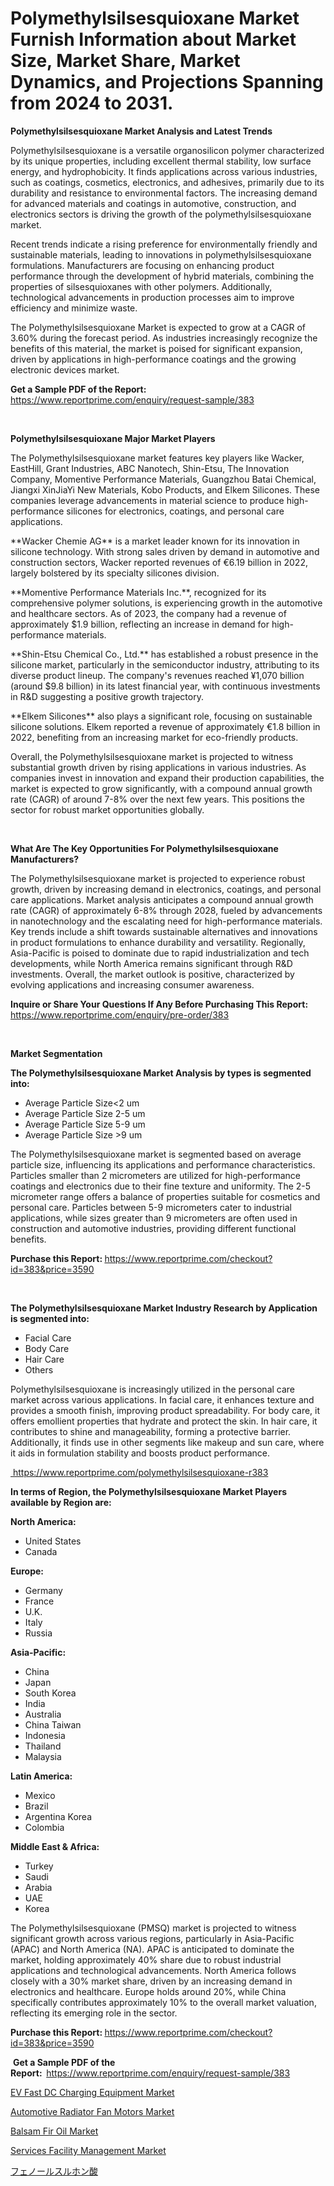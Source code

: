 <p><h1>Polymethylsilsesquioxane Market Furnish Information about Market Size, Market Share, Market Dynamics, and Projections Spanning from 2024 to 2031.</h1></p><p><strong>Polymethylsilsesquioxane Market Analysis and Latest Trends</strong></p>
<p><p>Polymethylsilsesquioxane is a versatile organosilicon polymer characterized by its unique properties, including excellent thermal stability, low surface energy, and hydrophobicity. It finds applications across various industries, such as coatings, cosmetics, electronics, and adhesives, primarily due to its durability and resistance to environmental factors. The increasing demand for advanced materials and coatings in automotive, construction, and electronics sectors is driving the growth of the polymethylsilsesquioxane market.</p><p>Recent trends indicate a rising preference for environmentally friendly and sustainable materials, leading to innovations in polymethylsilsesquioxane formulations. Manufacturers are focusing on enhancing product performance through the development of hybrid materials, combining the properties of silsesquioxanes with other polymers. Additionally, technological advancements in production processes aim to improve efficiency and minimize waste.</p><p>The Polymethylsilsesquioxane Market is expected to grow at a CAGR of 3.60% during the forecast period. As industries increasingly recognize the benefits of this material, the market is poised for significant expansion, driven by applications in high-performance coatings and the growing electronic devices market.</p></p>
<p><strong>Get a Sample PDF of the Report:&nbsp;</strong> <a href="https://www.reportprime.com/enquiry/request-sample/383">https://www.reportprime.com/enquiry/request-sample/383</a></p>
<p>&nbsp;</p>
<p><strong>Polymethylsilsesquioxane Major Market Players</strong></p>
<p><p>The Polymethylsilsesquioxane market features key players like Wacker, EastHill, Grant Industries, ABC Nanotech, Shin-Etsu, The Innovation Company, Momentive Performance Materials, Guangzhou Batai Chemical, Jiangxi XinJiaYi New Materials, Kobo Products, and Elkem Silicones. These companies leverage advancements in material science to produce high-performance silicones for electronics, coatings, and personal care applications.</p><p>**Wacker Chemie AG** is a market leader known for its innovation in silicone technology. With strong sales driven by demand in automotive and construction sectors, Wacker reported revenues of €6.19 billion in 2022, largely bolstered by its specialty silicones division.</p><p>**Momentive Performance Materials Inc.**, recognized for its comprehensive polymer solutions, is experiencing growth in the automotive and healthcare sectors. As of 2023, the company had a revenue of approximately $1.9 billion, reflecting an increase in demand for high-performance materials.</p><p>**Shin-Etsu Chemical Co., Ltd.** has established a robust presence in the silicone market, particularly in the semiconductor industry, attributing to its diverse product lineup. The company's revenues reached ¥1,070 billion (around $9.8 billion) in its latest financial year, with continuous investments in R&D suggesting a positive growth trajectory.</p><p>**Elkem Silicones** also plays a significant role, focusing on sustainable silicone solutions. Elkem reported a revenue of approximately €1.8 billion in 2022, benefiting from an increasing market for eco-friendly products.</p><p>Overall, the Polymethylsilsesquioxane market is projected to witness substantial growth driven by rising applications in various industries. As companies invest in innovation and expand their production capabilities, the market is expected to grow significantly, with a compound annual growth rate (CAGR) of around 7-8% over the next few years. This positions the sector for robust market opportunities globally.</p></p>
<p>&nbsp;</p>
<p><strong>What Are The Key Opportunities For Polymethylsilsesquioxane Manufacturers?</strong></p>
<p><p>The Polymethylsilsesquioxane market is projected to experience robust growth, driven by increasing demand in electronics, coatings, and personal care applications. Market analysis anticipates a compound annual growth rate (CAGR) of approximately 6-8% through 2028, fueled by advancements in nanotechnology and the escalating need for high-performance materials. Key trends include a shift towards sustainable alternatives and innovations in product formulations to enhance durability and versatility. Regionally, Asia-Pacific is poised to dominate due to rapid industrialization and tech developments, while North America remains significant through R&D investments. Overall, the market outlook is positive, characterized by evolving applications and increasing consumer awareness.</p></p>
<p><strong>Inquire or Share Your Questions If Any Before Purchasing This Report:</strong> <a href="https://www.reportprime.com/enquiry/pre-order/383">https://www.reportprime.com/enquiry/pre-order/383</a></p>
<p>&nbsp;</p>
<p><strong>Market Segmentation</strong></p>
<p><strong>The Polymethylsilsesquioxane Market Analysis by types is segmented into:</strong></p>
<p><ul><li>Average Particle Size<2 um</li><li>Average Particle Size 2-5 um</li><li>Average Particle Size 5-9 um</li><li>Average Particle Size >9 um</li></ul></p>
<p><p>The Polymethylsilsesquioxane market is segmented based on average particle size, influencing its applications and performance characteristics. Particles smaller than 2 micrometers are utilized for high-performance coatings and electronics due to their fine texture and uniformity. The 2-5 micrometer range offers a balance of properties suitable for cosmetics and personal care. Particles between 5-9 micrometers cater to industrial applications, while sizes greater than 9 micrometers are often used in construction and automotive industries, providing different functional benefits.</p></p>
<p><strong>Purchase this Report:&nbsp;</strong><a href="https://www.reportprime.com/checkout?id=383&price=3590">https://www.reportprime.com/checkout?id=383&price=3590</a></p>
<p>&nbsp;</p>
<p><strong>The Polymethylsilsesquioxane Market Industry Research by Application is segmented into:</strong></p>
<p><ul><li>Facial Care</li><li>Body Care</li><li>Hair Care</li><li>Others</li></ul></p>
<p><p>Polymethylsilsesquioxane is increasingly utilized in the personal care market across various applications. In facial care, it enhances texture and provides a smooth finish, improving product spreadability. For body care, it offers emollient properties that hydrate and protect the skin. In hair care, it contributes to shine and manageability, forming a protective barrier. Additionally, it finds use in other segments like makeup and sun care, where it aids in formulation stability and boosts product performance.</p></p>
<p><a href="https://www.reportprime.com/polymethylsilsesquioxane-r383">&nbsp;https://www.reportprime.com/polymethylsilsesquioxane-r383</a></p>
<p><strong>In terms of Region, the Polymethylsilsesquioxane Market Players available by Region are:</strong></p>
<p>
    <p> <strong> North America: </strong>
        <ul>
            <li>United States</li>
            <li>Canada</li>
        </ul>
        </p> 
    <p> <strong> Europe: </strong>
        <ul>
            <li>Germany</li>
            <li>France</li>
            <li>U.K.</li>
            <li>Italy</li>
            <li>Russia</li>
        </ul>
        </p> 
    <p> <strong> Asia-Pacific: </strong>
        <ul>
            <li>China</li>
            <li>Japan</li>
            <li>South Korea</li>
            <li>India</li>
            <li>Australia</li>
            <li>China Taiwan</li>
            <li>Indonesia</li>
            <li>Thailand</li>
            <li>Malaysia</li>
        </ul>
        </p> 
    <p> <strong> Latin America: </strong>
        <ul>
            <li>Mexico</li>
            <li>Brazil</li>
            <li>Argentina Korea</li>
            <li>Colombia</li>
        </ul>
        </p> 
    <p> <strong> Middle East & Africa: </strong>
        <ul>
            <li>Turkey</li>
            <li>Saudi</li>
            <li>Arabia</li>
            <li>UAE</li>
            <li>Korea</li>
        </ul>
    </p>
    </p>
<p><p>The Polymethylsilsesquioxane (PMSQ) market is projected to witness significant growth across various regions, particularly in Asia-Pacific (APAC) and North America (NA). APAC is anticipated to dominate the market, holding approximately 40% share due to robust industrial applications and technological advancements. North America follows closely with a 30% market share, driven by an increasing demand in electronics and healthcare. Europe holds around 20%, while China specifically contributes approximately 10% to the overall market valuation, reflecting its emerging role in the sector.</p></p>
<p><strong>Purchase this Report: </strong><a href="https://www.reportprime.com/checkout?id=383&price=3590">https://www.reportprime.com/checkout?id=383&price=3590</a></p>
<p>&nbsp;<strong>Get a Sample PDF of the Report:&nbsp;&nbsp;</strong><a href="https://www.reportprime.com/enquiry/request-sample/383">https://www.reportprime.com/enquiry/request-sample/383</a></p>
<p><strong></strong></p>
<p><p><a href="https://www.linkedin.com/pulse/ev-fast-dc-charging-equipment-market-size-type-level-1level-2-xzv5f?trackingId=WncmXAarTsmoG8LkA8cvsA%3D%3D">EV Fast DC Charging Equipment Market</a></p><p><a href="https://www.linkedin.com/pulse/automotive-radiator-fan-motors-market-emerging-trends-future-rgj0f?trackingId=HF1145XlTxGhvM5RM2bggg%3D%3D">Automotive Radiator Fan Motors Market</a></p><p><a href="https://medium.com/@qomarcintya76/balsam-fir-oil-market-industry-trends-and-forecast-for-period-from-2024-to-2031-d0fab5733db9">Balsam Fir Oil Market</a></p><p><a href="https://medium.com/@stellasauer1918/services-facility-management-market-outlook-and-forecast-from-2024-to-2031-2fcabefd9c1d">Services Facility Management Market</a></p><p><a href="https://medium.com/@qarpaiop35/%E3%83%95%E3%82%A7%E3%83%8E%E3%83%BC%E3%83%AB%E3%82%B9%E3%83%AB%E3%83%9B%E3%83%B3%E9%85%B8%E5%B8%82%E5%A0%B4%E3%81%AE%E5%B1%95%E6%9C%9B%E3%81%A82024%E5%B9%B4%E3%81%8B%E3%82%892031%E5%B9%B4%E3%81%BE%E3%81%A7%E3%81%AE%E4%BA%88%E6%B8%AC-6038b6e61fad">フェノールスルホン酸</a></p></p>